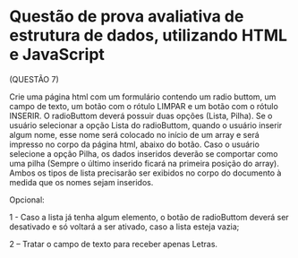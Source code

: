# Questão de prova avaliativa de estrutura de dados, utilizando HTML e JavaScript

(QUESTÃO 7)

Crie uma página html com um formulário contendo um radio buttom, um campo de texto, um botão com o rótulo
LIMPAR e um botão com o rótulo INSERIR.
O radioButtom deverá possuir duas opções (Lista, Pilha). Se o usuário selecionar a opção Lista do radioButtom,
quando o usuário inserir algum nome, esse nome será colocado no início de um array e será impresso no corpo da
página html, abaixo do botão. Caso o usuário selecione a opção Pilha, os dados inseridos deverão se comportar como
uma pilha (Sempre o último inserido ficará na primeira posição do array). Ambos os tipos de lista precisarão ser
exibidos no corpo do documento à medida que os nomes sejam inseridos.

Opcional:

1 - Caso a lista já tenha algum elemento, o botão de radioButtom deverá ser desativado e só voltará a ser ativado, caso
a lista esteja vazia;

2 – Tratar o campo de texto para receber apenas Letras.
